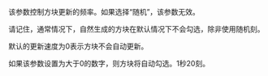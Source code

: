 该参数控制方块更新的频率。如果选择“随机”，该参数无效。

请记住，通常情况下，自然生成的方块在默认情况下不会勾选，除非使用随机刻。

默认的更新速度为0表示方块不会自动更新。

如果该参数设置为大于0的数字，则方块将自动勾选。1秒20刻。
